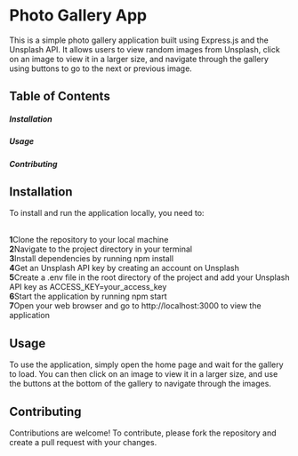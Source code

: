 <h1><b>Photo Gallery App</b></h1>
This is a simple photo gallery application built using Express.js and the Unsplash API. It allows users to view random images from Unsplash, click on an image to view it in a larger size, and navigate through the gallery using buttons to go to the next or previous image.

<h2><b>Table of Contents</b></h2>
<h5><b>Installation</b></h5>
<h5><b>Usage</b></h5>
<h5><b>Contributing</b></h5>


<h2><b>Installation</b></h2>
To install and run the application locally, you need to:<br><br>

<b>1</b>Clone the repository to your local machine<br>
<b>2</b>Navigate to the project directory in your terminal<br>
<b>3</b>Install dependencies by running npm install<br>
<b>4</b>Get an Unsplash API key by creating an account on Unsplash<br>
<b>5</b>Create a .env file in the root directory of the project and add your Unsplash API key as ACCESS_KEY=your_access_key<br>
<b>6</b>Start the application by running npm start<br>
<b>7</b>Open your web browser and go to http://localhost:3000 to view the application<br>

<h2><b>Usage</b></h2>
To use the application, simply open the home page and wait for the gallery to load.
You can then click on an image to view it in a larger size, and use the buttons at the bottom of the gallery to navigate through the images.

<h2><b>Contributing</b></h2>
Contributions are welcome! To contribute, please fork the repository and create a pull request with your changes.
